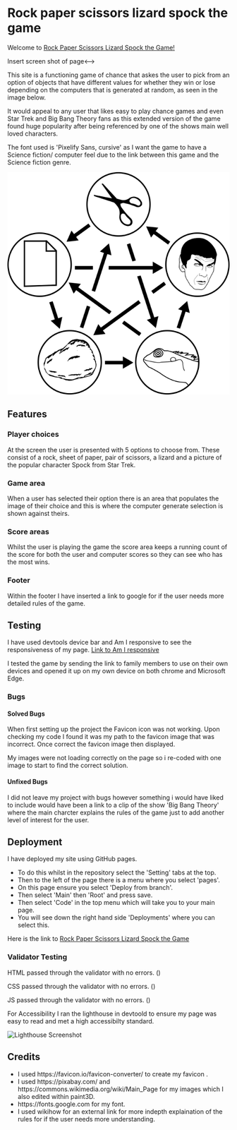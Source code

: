 # Rock paper scissors lizard spock the game

Welcome to [Rock Paper Scissors Lizard Spock the Game!](https://stacd.github.io/rpsls-game/)

<!-->Insert screen shot of page<-->

This site is a functioning game of chance that askes the user to pick from an option of
objects that have different values for whether they win or lose depending on the computers
that is generated at random, as seen in the image below.

It would appeal to any user that likes easy to play chance games and even Star Trek and
Big Bang Theory fans as this extended version of the game found huge popularity after being
referenced by one of the shows main well loved characters.

The font used is 'Pixelify Sans, cursive' as I want the game to have a Science fiction/ computer
feel due to the link between this game and the Science fiction genre.

![Reponsive Screenshot](assets/images/rpsls.png)

## Features

### Player choices

At the screen the user is presented with 5 options to choose from. These consist
of a rock, sheet of paper, pair of scissors, a lizard and a picture of the popular
character Spock from Star Trek.

### Game area

When a user has selected their option there is an area that populates the image of their choice
and this is where the computer generate selection is shown against theirs.

### Score areas

Whilst the user is playing the game the score area keeps a running count of the score for both
the user and computer scores so they can see who has the most wins.

### Footer

Within the footer I have inserted a link to google for if the user needs more detailed rules of the game.

## Testing

I have used devtools device bar and Am I responsive to see the responsiveness of my page.
[Link to Am I responsive]()

I tested the game by sending the link to family members to use on their own devices and opened it up
on my own device on both chrome and Microsoft Edge.

### Bugs

#### Solved Bugs

When first setting up the project the Favicon icon was not working. Upon checking my code I found
it was my path to the favicon image that was incorrect. Once correct the favicon image then displayed.

<!--image of error inserted><-->

My images were not loading correctly on the page so i re-coded with one image to start to find the correct solution.

<!-- any validator errors insert here><-->

#### Unfixed Bugs

I did not leave my project with bugs however something i would have liked to include would
have been a link to a clip of the show 'Big Bang Theory' where the main charcter explains the rules
of the game just to add another level of interest for the user.

## Deployment

I have deployed my site using GitHub pages.
<ul>
<li>To do this whilst in the repository select the 'Setting' tabs at the top.</li>
<li>Then to the left of the page there is a menu where you select 'pages'.</li>
<li>On this page ensure you select 'Deploy from branch'.</li>
<li>Then select 'Main' then 'Root' and press save.</li>
<li>Then select 'Code' in the top menu which will take you to your main page.</li>
<li>You will see down the right hand side 'Deployments' where you can select this.</li>
</ul>

Here is the link to [Rock Paper Scissors Lizard Spock the Game]()

### Validator Testing

HTML passed through the validator with no errors. ()

CSS passed through the validator with no errors. ()

JS passed through the validator with no errors. ()

For Accessibility I ran the lighthouse in devtoold to ensure my page was easy to read and met a
high accessibilty standard.

![Lighthouse Screenshot]()

## Credits

<ul>
<li>I used https://favicon.io/favicon-converter/ to create my favicon .</li>
<li>I used https://pixabay.com/ and https://commons.wikimedia.org/wiki/Main_Page for my images
which I also edited within paint3D.</li>
<li>https://fonts.google.com for my font.</li>
<li>I used wikihow for an external link for more indepth explaination of the rules for if the user needs more understanding.
</ul>
